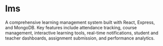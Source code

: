 # lms
 A comprehensive learning management system built with React, Express, and MongoDB. Key features include attendance tracking, course management, interactive learning tools, real-time notifications, student and teacher dashboards, assignment submission, and performance analytics. 
